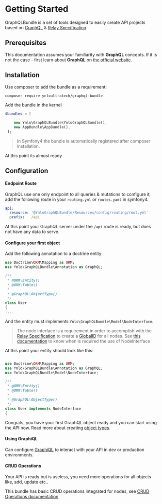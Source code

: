# Getting Started

GraphQLBundle is a set of tools designed to easily create API projects based on [GraphQL](https://graphql.org/) & [Relay Specification](http://facebook.github.io/relay/docs/en/graphql-relay-specification.html)

## Prerequisites

This documentation assumes your familiarity with **GraphQL** concepts. 
If it is not the case - first learn about **GraphQL** on [the official website](http://graphql.org/learn/).

## Installation

Use composer to add the bundle as a requirement:

`composer require ynloultratech/graphql-bundle`

Add the bundle in the kernel

````php    
$bundles = [
    ...
    new Ynlo\GraphQLBundle\YnloGraphQLBundle(),
    new AppBundle\AppBundle(),
 ];
````

> In Symfony4 the bundle is automatically registered after composer installation.

At this point its almost ready

## Configuration
     
#### Endpoint Route

GraphQL use one only endpoint to all queries & mutations to configure it, add the following route in your `routing.yml` or `routes.yaml` in symfony4.

````yaml    
api:
  resource: '@YnloGraphQLBundle/Resources/config/routing/root.yml'
  prefix:   /api
````
     
At this point your GraphQL server under the `/api` route is ready, but does not have any data to serve.
  
#### Configure your first object
  
Add the following annotation to a doctrine entity

````php
use Doctrine\ORM\Mapping as ORM;
use Ynlo\GraphQLBundle\Annotation as GraphQL;

/**
 * @ORM\Entity()
 * @ORM\Table()
 *
 * @GraphQL\ObjectType()
 */
class User
{
....
````

And the entity must implements `Ynlo\GraphQLBundle\Model\NodeInterface`.

> The node interface is a requirement in order to accomplish 
with the [Relay Specification](https://facebook.github.io/relay/) 
to create a [GlobalID](https://facebook.github.io/relay/docs/en/graphql-object-identification.html) for all nodes.
See [this documentation](object-identification.md) to know when is required the use of NodeInterface

At this point your entity should look like this:

````php

use Doctrine\ORM\Mapping as ORM;
use Ynlo\GraphQLBundle\Annotation as GraphQL;
use Ynlo\GraphQLBundle\Model\NodeInterface;

/**
 * @ORM\Entity()
 * @ORM\Table()
 *
 * @GraphQL\ObjectType()
 */
class User implements NodeInterface
{
````

Congrats, you have your first GraphQL object ready and you can start using the API now. 
Read more about creating [object types](definitions/object-type.md).

#### Using GraphiQL

Can configure [GraphiQL](graphiql.md) to interact with your API in dev or production environments.

#### CRUD Operations

Your API is ready but is useless, you need more operations for all objects like, add, update etc..

This bundle has basic CRUD operations integrated for nodes, see [CRUD Operations documentation](crud-operations.md)
